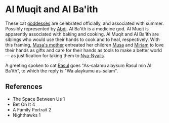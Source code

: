 # Al Muqit and Al Ba'ith
These cat [goddesses](wiki/Culture/Gods.md) are celebrated officially, and associated with summer. Possibly represented by [Abdi](wiki/Person/Abdi.md).
Al Ba'ith is a medicine god. Al Muqit is apparently associated with baking and cooking. Al Muqit and Al Ba'ith are siblings who would use their hands to cook and to heal, respectively. With this framing, [Musa's mother](wiki/Person/Musas%20mother.md) entreated her children [Musa](wiki/Person/Musa.md) and [Miriam](wiki/Person/Miriam.md) to love their hands as gifts and care for their hands as tools to make a better world — as justification for taking them to [Nya-Nyails](wiki/Location/Commercial/Nya-Nyails.md).

A greeting spoken to cat [Rasul](wiki/Person/Group/Rasul.md) goes "As-salamu alaykum Rasul min Al Ba'ith", to which the reply is "Wa alaykumu as-salam".

## References
- The Space Between Us 1
- Bet On It 4
- A Family Portrait 2
- Nighthawks 1
